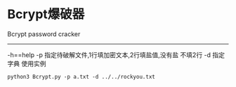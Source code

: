 # Bcrypt爆破器
Bcrypt password cracker
<hr>
-h==help
-p  指定待破解文件,1行填加密文本,2行填盐值,没有盐
不填2行
-d 指定字典
使用实例

``
python3 Bcrypt.py -p a.txt -d ../../rockyou.txt
``
